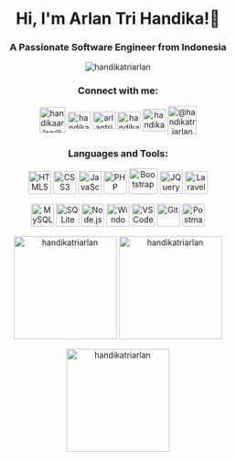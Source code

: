 <h1 align="center">Hi, I'm Arlan Tri Handika!👋</h1>
<h3 align="center">A Passionate Software Engineer from Indonesia</h3>

<p align="center">
    <img src="https://komarev.com/ghpvc/?username=handikatriarlan&label=Profile%20views&color=0e75b6&style=flat"
        alt="handikatriarlan" />
</p>

<h3 align="center">Connect with me:</h3>
<p align="center">
    <a href="https://mailto:handikaarlan@gmail.com" target="blank"><img align="center"
            src="https://img.icons8.com/?size=100&id=89362&format=png&color=000000"
            alt="handikaarlan@gmail.com" height="45" width="45" /></a>
    <a href="https://instagram.com/handikatriarlan" target="blank"><img align="center"
            src="https://raw.githubusercontent.com/rahuldkjain/github-profile-readme-generator/master/src/images/icons/Social/instagram.svg"
            alt="handikatriarlan" height="30" width="40" /></a>
    <a href="https://linkedin.com/in/arlantrihandika" target="blank"><img align="center"
            src="https://cdn.jsdelivr.net/gh/devicons/devicon/icons/linkedin/linkedin-original.svg"
            alt="arlantrihandika" height="30" width="40" /></a>
    <a href="https://fb.com/handikatriarlan" target="blank"><img align="center"
            src="https://raw.githubusercontent.com/rahuldkjain/github-profile-readme-generator/master/src/images/icons/Social/facebook.svg"
            alt="handikatriarlan" height="30" width="40" /></a>
    <a href="https://twitter.com/handikatriarlan" target="blank"><img align="center"
            src="https://img.icons8.com/?size=100&id=ClbD5JTFM7FA&format=png&color=000000" alt="handikatriarlan"
            height="40" width="40" /></a>
    <a href="https://medium.com/@handikatriarlan" target="blank"><img align="center"
            src="https://img.icons8.com/?size=100&id=kXpTR7n8QCEP&format=png&color=000000" alt="@handikatriarlan"
            alt="@handikatriarlan" height="50" width="50" /></a>
</p>

<h3 align="center">Languages and Tools:</h3>
<p align="center">
    <a href="https://www.w3.org/html/" target="_blank" rel="noreferrer">
        <img src="https://cdn.jsdelivr.net/gh/devicons/devicon@latest/icons/html5/html5-original.svg" alt="HTML5"
            width="40" height="40" /></a>
    <a href="https://www.w3schools.com/css/" target="_blank" rel="noreferrer">
        <img src="https://cdn.jsdelivr.net/gh/devicons/devicon@latest/icons/css3/css3-original.svg" alt="CSS3"
            width="40" height="40" /></a>
    <a href="https://developer.mozilla.org/en-US/docs/Web/JavaScript" target="_blank" rel="noreferrer">
        <img src="https://cdn.jsdelivr.net/gh/devicons/devicon@latest/icons/javascript/javascript-original.svg"
            alt="JavaScript" width="40" height="40" /></a>
    <a href="https://www.php.net" target="_blank" rel="noreferrer">
        <img src="https://cdn.jsdelivr.net/gh/devicons/devicon@latest/icons/php/php-original.svg" alt="PHP" width="40"
            height="40" /></a>
    <a href="https://getbootstrap.com" target="_blank" rel="noreferrer">
        <img src="https://cdn.jsdelivr.net/gh/devicons/devicon@latest/icons/bootstrap/bootstrap-original.svg"
            alt="Bootstrap" width="50" height="45" /></a>
    <a href="https://jquery.com/" target="_blank" rel="noreferrer">
        <img src="https://cdn.jsdelivr.net/gh/devicons/devicon@latest/icons/jquery/jquery-plain-wordmark.svg"
            alt="JQuery" width="40" height="40" /></a>
    <a href="https://laravel.com/" target="_blank" rel="noreferrer">
        <img src="https://cdn.jsdelivr.net/gh/devicons/devicon@latest/icons/laravel/laravel-original.svg" alt="Laravel"
            width="40" height="40" /></a>
</p>
<p align="center">
    <a href="https://www.mysql.com/" target="_blank" rel="noreferrer">
        <img src="https://cdn.jsdelivr.net/gh/devicons/devicon@latest/icons/mysql/mysql-original-wordmark.svg"
            alt="MySQL" width="40" height="40" /></a>
    <a href="https://www.sqlite.org/" target="_blank" rel="noreferrer">
        <img src="https://www.vectorlogo.zone/logos/sqlite/sqlite-icon.svg" alt="SQLite" width="40" height="40" /></a>
    <a href="https://nodejs.org" target="_blank" rel="noreferrer">
        <img src="https://cdn.jsdelivr.net/gh/devicons/devicon@latest/icons/nodejs/nodejs-original-wordmark.svg"
            alt="Node.js" width="40" height="40" /></a>
    <a href="https://www.microsoft.com/windows" target="_blank" rel="noreferrer">
        <img src="https://cdn.jsdelivr.net/gh/devicons/devicon@latest/icons/windows11/windows11-original.svg"
            alt="Windows" width="40" height="40" /></a>
    <a href="https://code.visualstudio.com/" target="_blank" rel="noreferrer">
        <img src="https://cdn.jsdelivr.net/gh/devicons/devicon@latest/icons/vscode/vscode-original.svg" alt="VSCode"
            width="40" height="40" /></a>
    <a href="https://git-scm.com/" target="_blank" rel="noreferrer">
        <img src="https://www.vectorlogo.zone/logos/git-scm/git-scm-icon.svg" alt="Git" width="40" height="40" /></a>
    <a href="https://www.postman.com/" target="_blank" rel="noreferrer">
        <img src="https://www.vectorlogo.zone/logos/getpostman/getpostman-icon.svg" alt="Postman" width="40"
            height="40" /></a>
</p>

<p align="center">
    <img height="180"
        src="https://github-readme-stats-eight-theta.vercel.app/api/top-langs/?username=handikatriarlan&layout=compact&theme=algolia"
        alt="handikatriarlan" />
    <img height="180"
        src="https://github-readme-stats-eight-theta.vercel.app/api?username=handikatriarlan&show_icons=true&theme=algolia&include_all_commits=true&count_private=true"
        alt="handikatriarlan" />
</p>

<p align="center">
    <img height="180" src="https://github-readme-streak-stats.herokuapp.com/?user=handikatriarlan&theme=algolia"
        alt="handikatriarlan" />
</p>
